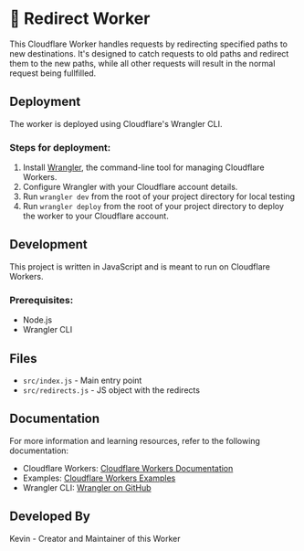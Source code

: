 # 👷 Redirect Worker

This Cloudflare Worker handles requests by redirecting specified paths to new destinations. It's designed to catch requests to old paths and redirect them to the new paths, while all other requests will result in the normal request being fullfilled.

## Deployment
The worker is deployed using Cloudflare's Wrangler CLI.

### Steps for deployment:

1. Install [Wrangler](https://developers.cloudflare.com/workers/cli-wrangler/install-update), the command-line tool for managing Cloudflare Workers.
2. Configure Wrangler with your Cloudflare account details.
3. Run `wrangler dev` from the root of your project directory for local testing
3. Run `wrangler deploy` from the root of your project directory to deploy the worker to your Cloudflare account.

## Development

This project is written in JavaScript and is meant to run on Cloudflare Workers.

### Prerequisites:

- Node.js
- Wrangler CLI

## Files

- `src/index.js` - Main entry point
- `src/redirects.js` - JS object with the redirects

## Documentation

For more information and learning resources, refer to the following documentation:

- Cloudflare Workers: [Cloudflare Workers Documentation](https://developers.cloudflare.com/workers/)
- Examples: [Cloudflare Workers Examples](https://developers.cloudflare.com/workers/examples)
- Wrangler CLI: [Wrangler on GitHub](https://github.com/cloudflare/wrangler)

## Developed By

Kevin - Creator and Maintainer of this Worker